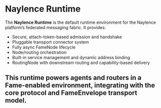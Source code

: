# Naylence Runtime

The **Naylence Runtime** is the default runtime environment for the Naylence platform’s federated messaging fabric. It provides:

- Secure, attach-token-based admission and handshake
- Pluggable transport connector system
- Fully async FameNode lifecycle
- Node/routing orchestration
- Built-in service management and dynamic address binding
- RoutingNode with downstream routing and capability-based delivery

This runtime powers agents and routers in a Fame-enabled environment, integrating with the core protocol and FameEnvelope transport model.
---
